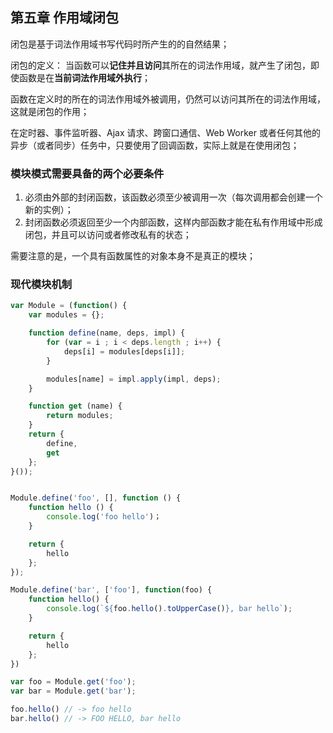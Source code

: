 ## 第五章 作用域闭包

闭包是基于词法作用域书写代码时所产生的的自然结果；

闭包的定义：
当函数可以**记住并且访问**其所在的词法作用域，就产生了闭包，即使函数是在**当前词法作用域外执行**；

函数在定义时的所在的词法作用域外被调用，仍然可以访问其所在的词法作用域，这就是闭包的作用；

在定时器、事件监听器、Ajax 请求、跨窗口通信、Web Worker 或者任何其他的异步（或者同步）任务中，只要使用了回调函数，实际上就是在使用闭包；

### 模块模式需要具备的两个必要条件

1. 必须由外部的封闭函数，该函数必须至少被调用一次（每次调用都会创建一个新的实例）；
2. 封闭函数必须返回至少一个内部函数，这样内部函数才能在私有作用域中形成闭包，并且可以访问或者修改私有的状态；

需要注意的是，一个具有函数属性的对象本身不是真正的模块；

### 现代模块机制

```javascript
var Module = (function() {
    var modules = {};

    function define(name, deps, impl) {
        for (var = i ; i < deps.length ; i++) {
            deps[i] = modules[deps[i]];
        }

        modules[name] = impl.apply(impl, deps);
    }

    function get (name) {
        return modules;
    }
    return {
        define,
        get
    };
}());


Module.define('foo', [], function () {
    function hello () {
        console.log('foo hello')；
    }

    return {
        hello
    };
});

Module.define('bar', ['foo'], function(foo) {
    function hello() {
        console.log(`${foo.hello().toUpperCase()}, bar hello`);
    }

    return {
        hello
    };
})

var foo = Module.get('foo');
var bar = Module.get('bar');

foo.hello() // -> foo hello
bar.hello() // -> FOO HELLO, bar hello
```
